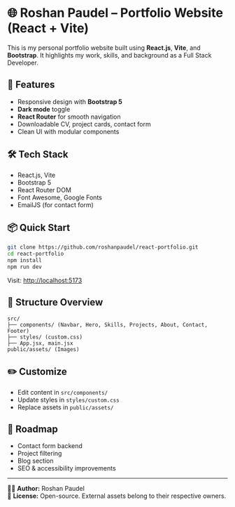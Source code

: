 # 🌐 Roshan Paudel – Portfolio Website (React + Vite)

This is my personal portfolio website built using **React.js**, **Vite**, and **Bootstrap**. It highlights my work, skills, and background as a Full Stack Developer.

## 🚀 Features

- Responsive design with **Bootstrap 5**
- **Dark mode** toggle
- **React Router** for smooth navigation
- Downloadable CV, project cards, contact form
- Clean UI with modular components

## 🛠️ Tech Stack

- React.js, Vite  
- Bootstrap 5  
- React Router DOM  
- Font Awesome, Google Fonts  
- EmailJS (for contact form)

## 📦 Quick Start

```bash
git clone https://github.com/roshanpaudel/react-portfolio.git
cd react-portfolio
npm install
npm run dev
```

Visit: [http://localhost:5173](http://localhost:5173)

## 📁 Structure Overview

```
src/
├── components/ (Navbar, Hero, Skills, Projects, About, Contact, Footer)
├── styles/ (custom.css)
├── App.jsx, main.jsx
public/assets/ (Images)
```

## ✏️ Customize

- Edit content in `src/components/`
- Update styles in `styles/custom.css`
- Replace assets in `public/assets/`

## 🔮 Roadmap

- Contact form backend
- Project filtering
- Blog section
- SEO & accessibility improvements

---

👨‍💻 **Author:** Roshan Paudel  
📄 **License:** Open-source. External assets belong to their respective owners.
